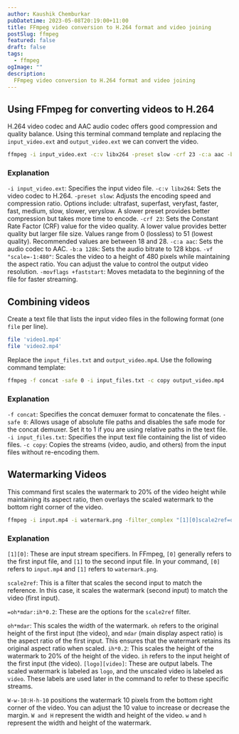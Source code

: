 ```yaml
---
author: Kaushik Chemburkar
pubDatetime: 2023-05-08T20:19:00+11:00
title: FFmpeg video conversion to H.264 format and video joining
postSlug: ffmpeg
featured: false
draft: false
tags:
  - ffmpeg
ogImage: ""
description:
  FFmpeg video conversion to H.264 format and video joining
---
```


## Using FFmpeg for converting videos to H.264

H.264 video codec and AAC audio codec offers good compression and quality balance. Using this terminal command template and replacing the `input_video.ext` and `output_video.ext` we can convert the video.

```bash
ffmpeg -i input_video.ext -c:v libx264 -preset slow -crf 23 -c:a aac -b:a 128k -vf "scale=-1:480" -movflags +faststart output_video.mp4
```

### Explanation

`-i input_video.ext`: Specifies the input video file.
`-c:v libx264`: Sets the video codec to H.264.
`-preset slow`: Adjusts the encoding speed and compression ratio. Options include: ultrafast, superfast, veryfast, faster, fast, medium, slow, slower, veryslow. A slower preset provides better compression but takes more time to encode.
`-crf 23`: Sets the Constant Rate Factor (CRF) value for the video quality. A lower value provides better quality but larger file size. Values range from 0 (lossless) to 51 (lowest quality). Recommended values are between 18 and 28.
`-c:a aac`: Sets the audio codec to AAC.
`-b:a 128k`: Sets the audio bitrate to 128 kbps.
`-vf "scale=-1:480"`: Scales the video to a height of 480 pixels while maintaining the aspect ratio. You can adjust the value to control the output video resolution.
`-movflags +faststart`: Moves metadata to the beginning of the file for faster streaming.

## Combining videos

Create a text file that lists the input video files in the following format (one `file` per line).

```bash
file 'video1.mp4'
file 'video2.mp4'
```

Replace the `input_files.txt` and `output_video.mp4`. Use the following command template:

```bash
ffmpeg -f concat -safe 0 -i input_files.txt -c copy output_video.mp4
```

### Explanation

`-f concat`: Specifies the concat demuxer format to concatenate the files.
`-safe 0`: Allows usage of absolute file paths and disables the safe mode for the concat demuxer. Set it to 1 if you are using relative paths in the text file.
`-i input_files.txt`: Specifies the input text file containing the list of video files.
`-c copy`: Copies the streams (video, audio, and others) from the input files without re-encoding them.

## Watermarking Videos

This command first scales the watermark to 20% of the video height while maintaining its aspect ratio, then overlays the scaled watermark to the bottom right corner of the video.

```bash
ffmpeg -i input.mp4 -i watermark.png -filter_complex "[1][0]scale2ref=oh*mdar:ih*0.2[logo][video];[video][logo]overlay=W-w-10:H-h-10" output_scaled.mp4
```

### Explanation

`[1][0]`: These are input stream specifiers. In FFmpeg, `[0]` generally refers to the first input file, and `[1]` to the second input file. In your command, `[0]` refers to `input.mp4` and `[1]` refers to `watermark.png`.

`scale2ref`: This is a filter that scales the second input to match the reference. In this case, it scales the watermark (second input) to match the video (first input).

`=oh*mdar:ih*0.2`: These are the options for the `scale2ref` filter.

`oh*mdar`: This scales the width of the watermark. `oh` refers to the original height of the first input (the video), and `mdar` (main display aspect ratio) is the aspect ratio of the first input. This ensures that the watermark retains its original aspect ratio when scaled.
`ih*0.2`: This scales the height of the watermark to 20% of the height of the video. `ih` refers to the input height of the first input (the video).
`[logo][video]`: These are output labels. The scaled watermark is labeled as `logo`, and the unscaled video is labeled as `video`. These labels are used later in the command to refer to these specific streams.

`W-w-10:H-h-10` positions the watermark 10 pixels from the bottom right corner of the video. You can adjust the 10 value to increase or decrease the margin.
`W and H` represent the width and height of the video.
`w` and `h` represent the width and height of the watermark.
